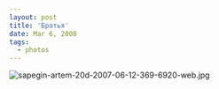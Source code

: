 ```yaml
---
layout: post
title: 'Братья'
date: Mar 6, 2008
tags:
  - photos
---
```


![sapegin-artem-20d-2007-06-12-369-6920-web.jpg](upload://sapegin-artem-20d-2007-06-12-369-6920-web.jpg)
